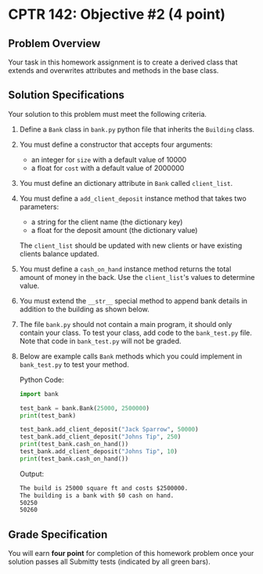 # CPTR 142: Objective #2 (4 point)

## Problem Overview

Your task in this homework assignment is to create a derived class that extends and overwrites attributes and methods in the base class.

## Solution Specifications

Your solution to this problem must meet the following criteria.

1. Define a `Bank` class in `bank.py` python file that inherits the `Building` class.

1. You must define a constructor that accepts four arguments:

    * an integer for `size` with a default value of 10000
    * a float for `cost` with a default value of 2000000

1. You must define an dictionary attribute in `Bank` called `client_list`.

1. You must define a `add_client_deposit` instance method that takes two parameters:

    * a string for the client name (the dictionary key)
    * a float for the deposit amount (the dictionary value)

    The `client_list` should be updated with new clients or have existing clients balance updated.

1. You must define a `cash_on_hand` instance method returns the total amount of money in the back.
   Use the `client_list`'s values to determine value.

1. You must extend the `__str__` special method to append bank details in addition to the building as shown below.

1. The file `bank.py` should not contain a main program, it should only contain your class.
   To test your class, add code to the `bank_test.py` file.
   Note that code in `bank_test.py` will not be graded.

1. Below are example calls `Bank` methods which you could implement in `bank_test.py` to test your method.

    Python Code:
    
    ```python
    import bank

    test_bank = bank.Bank(25000, 2500000)
    print(test_bank)

    test_bank.add_client_deposit("Jack Sparrow", 50000)
    test_bank.add_client_deposit("Johns Tip", 250)
    print(test_bank.cash_on_hand())
    test_bank.add_client_deposit("Johns Tip", 10)
    print(test_bank.cash_on_hand())
    ```

    Output:
    ```html
    The build is 25000 square ft and costs $2500000.
    The building is a bank with $0 cash on hand.
    50250
    50260
    ```

## Grade Specification

You will earn **four point** for completion of this homework problem once your solution passes all Submitty tests (indicated by all green bars).

